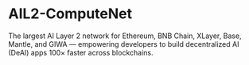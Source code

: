 # AIL2-ComputeNet
The largest AI Layer 2 network for Ethereum, BNB Chain, XLayer, Base, Mantle, and GIWA — empowering developers to build decentralized AI (DeAI) apps 100× faster across blockchains.
